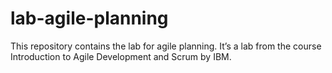 # lab-agile-planning
This repository contains the lab for agile planning. It’s a lab from the course Introduction to Agile Development and Scrum by IBM.
